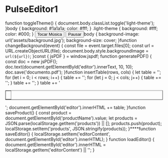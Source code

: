 # PulseEditor1
function toggleTheme() {
    document.body.classList.toggle('light-theme');
}body {
    background: #1a1a1a;
    color: #fff;
}
.light-theme {
    background: #fff;
    color: #000;
}<link href="https://fonts.googleapis.com/css2?family=Roboto|Open+Sans|...&display=swap" rel="stylesheet"><audio id="ambientMusic" loop>
    <source src="assets/ambient.mp3" type="audio/mp3">
</audio>
<button onclick="document.getElementById('ambientMusic').play()">Tocar Música</button>
<button onclick="document.getElementById('ambientMusic').pause()">Pausar</button>body {
    background-image: url('assets/background.jpg');
    background-size: cover;
}function changeBackground(event) {
    const file = event.target.files[0];
    const url = URL.createObjectURL(file);
    document.body.style.backgroundImage = `url(${url})`;
}const { jsPDF } = window.jspdf;
function generatePDF() {
    const doc = new jsPDF();
    doc.text(document.getElementById('editor').innerText, 10, 10);
    doc.save('documento.pdf');
}function insertTable(rows, cols) {
    let table = '<table border="1">';
    for (let i = 0; i < rows; i++) {
        table += '<tr>';
        for (let j = 0; j < cols; j++) {
            table += '<td contenteditable="true"></td>';
        }
        table += '</tr>';
    }
    table += '</table>';
    document.getElementById('editor').innerHTML += table;
}function saveProduct() {
    const product = document.getElementById('productName').value;
    let products = JSON.parse(localStorage.getItem('products')) || [];
    products.push(product);
    localStorage.setItem('products', JSON.stringify(products));
}****function saveEditor() {
    localStorage.setItem('editorContent', document.getElementById('editor').innerHTML);
}
function loadEditor() {
    document.getElementById('editor').innerHTML = localStorage.getItem('editorContent') || '';
}

